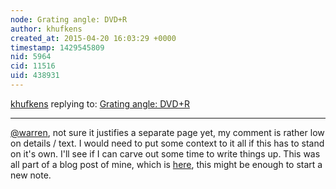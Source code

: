 ```yaml
---
node: Grating angle: DVD+R
author: khufkens
created_at: 2015-04-20 16:03:29 +0000
timestamp: 1429545809
nid: 5964
cid: 11516
uid: 438931
---
```




[khufkens](../profile/khufkens) replying to: [Grating angle: DVD+R](../notes/cfastie/2-12-2013/grating-angle-dvdr)

----
[@warren](/profile/warren), not sure it justifies a separate page yet, my comment is rather low on details / text. I would need to put some context to it all if this has to stand on it's own. I'll see if I can carve out some time to write things up. This was all part of a blog post of mine, which is [here](http://www.khufkens.com/2015/04/20/raspberry-pi-spectral-response-curves-grating-properties/), this might be enough to start a new note.